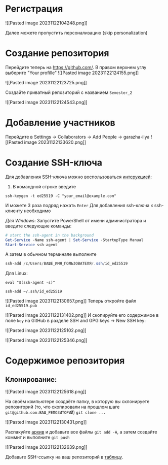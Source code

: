 # Регистрация
![[Pasted image 20231122104248.png]]

Далее можете пропустить персонализацию (skip personalization)
# Создание репозитория

Перейдите теперь на https://github.com/. В правом верхнем углу выберите "Your profille"
![[Pasted image 20231122124155.png]]


![[Pasted image 20231122123725.png]]

Создайте приватный репозиторий с названием `Semester_2`

![[Pasted image 20231122124543.png]]

# Добавление участников

Перейдите в Settings ->  Collaborators -> Add People -> garazha-ilya
![[Pasted image 20231122133620.png]]

# Создание SSH-ключа

Для добавления SSH-ключа можно воспользоваться [интсрукцией](https://docs.github.com/en/authentication/connecting-to-github-with-ssh/generating-a-new-ssh-key-and-adding-it-to-the-ssh-agent?platform=windows):
1. В командной строке введите
````shell
ssh-keygen -t ed25519 -C "your_email@example.com"
````

И можете 3 раза подряд нажать `Enter`
Для добавления ssh-ключа к ssh-клиенту необходимо

*Для Windows*:
Запустите PowerShell от имени администратора и введите следующие команды:
```powershell
# start the ssh-agent in the background
Get-Service -Name ssh-agent | Set-Service -StartupType Manual
Start-Service ssh-agent
```
А затем в обычном терминале выполните
```powershell
ssh-add /c/Users/ВАШЕ_ИМЯ_ПОЛЬЗОВАТЕЛЯ/.ssh/id_ed25519
```
Для Linux:
```shell
eval "$(ssh-agent -s)"
```

```shell
ssh-add ~/.ssh/id_ed25519
```

![[Pasted image 20231122130657.png]]
Теперь откройте файл `id_ed25519.pub`

![[Pasted image 20231122131402.png]]
И скопируйте его содержимое в поле `key` на GitHub в разделе SSH and GPG keys -> New SSH key:

![[Pasted image 20231122125102.png]]

![[Pasted image 20231122125346.png]]

# Содержимое репозитория
## Клонирование:
![[Pasted image 20231122125618.png]]

На своём компьютере создаёте папку, в которую вы склонируете репозиторий (то, что скопировали на прошлом шаге `git@github.com:ВАШ_РЕПОЗИТОРИЙ`)
`git clone ...` 

![[Pasted image 20231122130431.png]]

Распакуйте [архив](https://drive.google.com/file/d/1lXZ8klLkiKUdpUtfKwnPxvJRGwmZ2dvm/view?usp=sharing) и добавьте все файлы `git add -A`, а затем создайте коммит и выполните `git push`

![[Pasted image 20231122132639.png]]

Добавьте SSH-ссылку на ваш репозиторий в [таблицу](https://docs.google.com/spreadsheets/d/1-z5g3qONlWRbUw1o7h92xSSIezMLCQ-N9SXuvzgX3FQ/edit#gid=493963240).